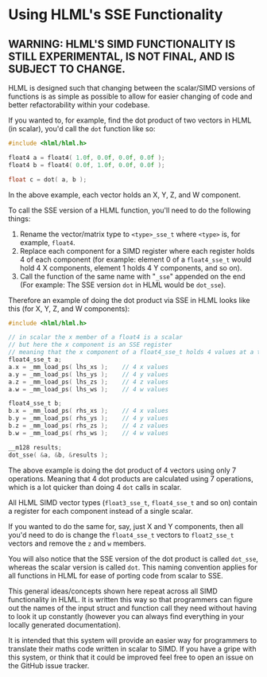# Using HLML's SSE Functionality

**WARNING: HLML'S SIMD FUNCTIONALITY IS STILL EXPERIMENTAL, IS NOT FINAL, AND IS SUBJECT TO CHANGE.**
-------------------

HLML is designed such that changing between the scalar/SIMD versions of functions is as simple as possible to allow for easier changing of code and better refactorability within your codebase.

If you wanted to, for example, find the dot product of two vectors in HLML (in scalar), you'd call the `dot` function like so:
```C
#include <hlml/hlml.h>

float4 a = float4( 1.0f, 0.0f, 0.0f, 0.0f );
float4 b = float4( 0.0f, 1.0f, 0.0f, 0.0f );

float c = dot( a, b );
```

In the above example, each vector holds an X, Y, Z, and W component.

To call the SSE version of a HLML function, you'll need to do the following things:

1. Rename the vector/matrix type to `<type>_sse_t` where `<type>` is, for example, `float4`.
2. Replace each component for a SIMD register where each register holds 4 of each component (for example: element 0 of a `float4_sse_t` would hold 4 X components, element 1 holds 4 Y components, and so on).
3. Call the function of the same name with "`_sse`" appended on the end (For example: The SSE version `dot` in HLML would be `dot_sse`).

Therefore an example of doing the dot product via SSE in HLML looks like this (for X, Y, Z, and W components):
```C
#include <hlml/hlml.h>

// in scalar the x member of a float4 is a scalar
// but here the x component is an SSE register
// meaning that the x component of a float4_sse_t holds 4 values at a time
float4_sse_t a;
a.x = _mm_load_ps( lhs_xs );	// 4 x values
a.y = _mm_load_ps( lhs_ys );	// 4 y values
a.z = _mm_load_ps( lhs_zs );	// 4 z values
a.w = _mm_load_ps( lhs_ws );	// 4 w values

float4_sse_t b;
b.x = _mm_load_ps( rhs_xs );	// 4 x values
b.y = _mm_load_ps( rhs_ys );	// 4 y values
b.z = _mm_load_ps( rhs_zs );	// 4 z values
b.w = _mm_load_ps( rhs_ws );	// 4 w values

__m128 results;
dot_sse( &a, &b, &results );
```

The above example is doing the dot product of 4 vectors using only 7 operations.  Meaning that 4 dot products are calculated using 7 operations, which is a lot quicker than doing 4 `dot` calls in scalar.

All HLML SIMD vector types (`float3_sse_t`, `float4_sse_t` and so on) contain a register for each component instead of a single scalar.

If you wanted to do the same for, say, just X and Y components, then all you'd need to do is change the `float4_sse_t` vectors to `float2_sse_t` vectors and remove the `z` and `w` members.

You will also notice that the SSE version of the dot product is called `dot_sse`, whereas the scalar version is called `dot`.  This naming convention applies for all functions in HLML for ease of porting code from scalar to SSE.

This general ideas/concepts shown here repeat across all SIMD functionality in HLML.  It is written this way so that programmers can figure out the names of the input struct and function call they need without having to look it up constantly (however you can always find everything in your locally generated documentation).

It is intended that this system will provide an easier way for programmers to translate their maths code written in scalar to SIMD.  If you have a gripe with this system, or think that it could be improved feel free to open an issue on the GitHub issue tracker.
